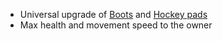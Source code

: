 - Universal upgrade of [Boots](/docs/gameplay_spec/items/boots.md) and [Hockey pads](/docs/gameplay_spec/items/hockey_pads.md)
- Max health and movement speed to the owner